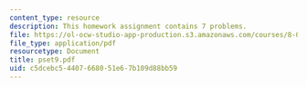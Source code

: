 ```yaml
---
content_type: resource
description: This homework assignment contains 7 problems.
file: https://ol-ocw-studio-app-production.s3.amazonaws.com/courses/8-022-physics-ii-electricity-and-magnetism-fall-2004/c5dcebc54407668051e67b109d88bb59_pset9.pdf
file_type: application/pdf
resourcetype: Document
title: pset9.pdf
uid: c5dcebc5-4407-6680-51e6-7b109d88bb59
---
```

